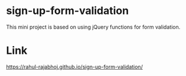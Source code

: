 # sign-up-form-validation
This mini project is based on using jQuery functions for form validation. 

# Link
https://rahul-rajabhoj.github.io/sign-up-form-validation/
